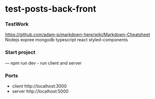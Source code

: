 # test-posts-back-front
### TestWork 
https://github.com/adam-p/markdown-here/wiki/Markdown-Cheatsheet
Nodejs expree mongodb typescript react styled-components

### Start project
— npm run dev - run client and server

### Ports
* client http://localhost:3000
* server http://localhost:5000
